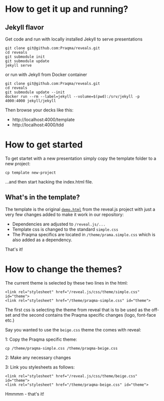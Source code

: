 
# How to get it up and running?

## Jekyll flavor

Get code and run with locally installed Jekyll to serve presentations

    git clone git@github.com:Praqma/reveals.git
    cd reveals
    git submodule init
    git submodule update
    jekyll serve

or run with Jekyll from Docker container

    git clone git@github.com:Praqma/reveals.git
    cd reveals
    git submodule update --init    
    docker run --rm --label=jekyll --volume=$(pwd):/srv/jekyll -p 4000:4000 jekyll/jekyll

Then browse your decks like this:

* http://localhost:4000/template
* http://localhost:4000/tdd


# How to get started

To get startet with a new presentation simply copy the template folder to a new project:

    cp template new-project

...and then start hacking the index.html file.


## What's in the template?

The template is the original [`demo.html`](https://github.com/hakimel/reveal.js/blob/master/demo.html) from the reveal.js project with just a very few changes added to make it work in our repository:

* Dependencies are adjusted to `/reveal.js/...`
* Template css is changed to the standard `simple.css`
* The Praqma specifics are located in `/theme/prama.simple.css` which is also added as a dependency.

That's it!

# How to change the themes?

The current theme is selected by these two lines in the html:

    <link rel="stylesheet" href="/reveal.js/css/theme/simple.css" id="theme">
    <link rel="stylesheet" href="/theme/praqma-simple.css" id="theme">

The first css is selecting the theme from reveal that is to be used as the off-set and the second contains the Praqma specific changes (logo, font-face etc.)

Say you wanted to use the `beige.css` theme the comes with reveal:

1: Copy the Praqma specific theme:

    cp /theme/praqma-simple.css /theme/praqma-beige.css

2: Make any necessary changes

3: Link you stylesheets as follows:

    <link rel="stylesheet" href="/reveal.js/css/theme/beige.css" id="theme">
    <link rel="stylesheet" href="/theme/praqma-beige.css" id="theme">

Hmmmm - that's it!
